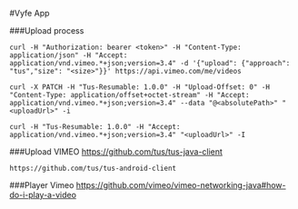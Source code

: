 #Vyfe App

###Upload process

    curl -H "Authorization: bearer <token>" -H "Content-Type: application/json" -H "Accept: application/vnd.vimeo.*+json;version=3.4" -d '{"upload": {"approach": "tus","size": "<size>"}}' https://api.vimeo.com/me/videos
    
    curl -X PATCH -H "Tus-Resumable: 1.0.0" -H "Upload-Offset: 0" -H "Content-Type: application/offset+octet-stream" -H "Accept: application/vnd.vimeo.*+json;version=3.4" --data "@<absolutePath>" "<uploadUrl>" -i
    
    curl -H "Tus-Resumable: 1.0.0" -H "Accept: application/vnd.vimeo.*+json;version=3.4" "<uploadUrl>" -I

###Upload VIMEO
    https://github.com/tus/tus-java-client

    https://github.com/tus/tus-android-client

###Player Vimeo
    https://github.com/vimeo/vimeo-networking-java#how-do-i-play-a-video